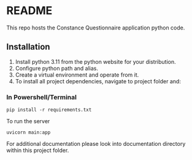 # README

This repo hosts the Constance Questionnaire application python code.

## Installation
1) Install python 3.11 from the python website for your distribution.
2) Configure python path and alias.
3) Create a virtual environment and operate from it.
4) To install all project dependencies, navigate to project folder and:

### In Powershell/Terminal
```
pip install -r requirements.txt
```

To run the server 
```
uvicorn main:app
```

For additional documentation please look into documentation directory within this project folder.